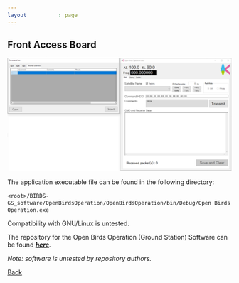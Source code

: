 ```yaml
---
layout          : page
---
```


## Front Access Board

![Front Access Board PCB](./images/GS-software.png)

The application executable file can be found in the following directory:

    <root>/BIRDS-GS_software/OpenBirdsOperation/OpenBirdsOperation/bin/Debug/Open Birds Operation.exe

Compatibility with GNU/Linux is untested.

The repository for the Open Birds Operation (Ground Station) Software can be found [***here***](https://github.com/BIRDSOpenSource/BIRDS-GS_software).

_Note: software is untested by repository authors._

[Back](./)
